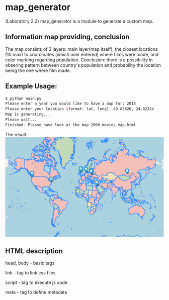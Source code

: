 # map_generator
(Laboratory 2.2)
map_generator is a module to generate a custom map.

## Information map providing, conclusion
The map consists of 3 layers: main layer(map itself), the closest locations (10 max) to
coordinates (which user entered) where films were made, and color marking regarding population.
Conclusion: there is a possibility in obsering pattern between country's population and
probability the location being the one where film made.

## Example Usage:
```bash
$ python main.py
Please enter a year you would like to have a map for: 2015
Please enter your location (format: lat, long): 49.83826, 24.02324
Map is generating...
Please wait...
Finished. Please have look at the map 2000_movies_map.html
```
The result:
![Example output](example.jpg)

## HTML description
head, body - basic tags

link - tag to link css files

script - tag to execute js code

meta - tag to define metadata
